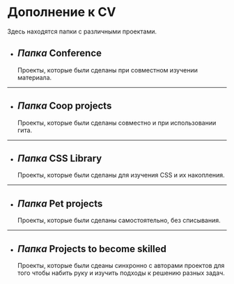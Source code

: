 # **Дополнение к CV**

Здесь находятся папки с различными проектами.

- ## _Папка_ **Conference**
  Проекты, которые были сделаны при совместном изучении материала.

---

- ## _Папка_ **Coop projects**

  Проекты, которые были сделаны совместно и при использовании гита.

---

- ## _Папка_ **CSS Library**

  Проекты, которые были сделаны для изучения CSS и их накопления.

---

- ## _Папка_ **Pet projects**

  Проекты, которые были сделаны самостоятельно, без списывания.

---

- ## _Папка_ **Projects to become skilled**

  Проекты, которые были сдеаны синхронно с авторами проектов для того чтобы набить руку и изучить подходы к решению разных задач.
